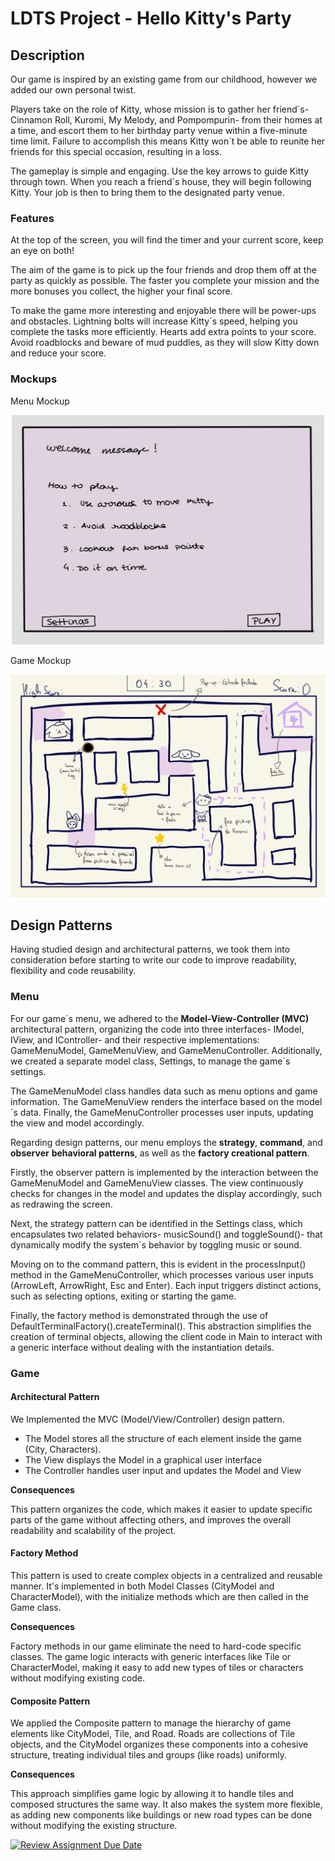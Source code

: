 # LDTS Project - Hello Kitty's Party


## Description
Our game is inspired by an existing game from our childhood, however we added our own personal twist.

Players take on the role of Kitty, whose mission is to gather her friend´s- Cinnamon Roll, Kuromi, My Melody, and Pompompurin- from their homes at a time, and escort them to her birthday party venue within a five-minute time limit. Failure to accomplish this means Kitty won´t be able to reunite her friends for this special occasion, resulting in a loss.

The gameplay is simple and engaging. Use the key arrows to guide Kitty through town. When you reach a friend´s house, they will begin following Kitty. Your job is then to bring them to the designated party venue.

### Features
At the top of the screen, you will find the timer and your current score, keep an eye on both! 

The aim of the game is to pick up the four friends and drop them off at the party as quickly as possible. The faster you complete your mission and the more bonuses you collect, the higher your final score.

To make the game more interesting and enjoyable there will be power-ups and obstacles. Lightning bolts will increase Kitty´s speed, helping you complete the tasks more efficiently. Hearts add extra points to your score. Avoid roadblocks and beware of mud puddles, as they will slow Kitty down and reduce your score.

### Mockups

Menu Mockup
<p align="center">
    <img width="500" src="/docs/images/menu_mockup.jpeg" alt="Menu Mockup"/>
</p>


Game Mockup
<p align="center">
    <img  src="/docs/images/game_mockup.jpg" alt="Menu Mockup"/>
</p>


## Design Patterns
Having studied design and architectural patterns, we took them into consideration before starting to write our code to improve readability, flexibility and code reusability.

### Menu
For our game´s menu, we adhered to the **Model-View-Controller (MVC)** architectural pattern, organizing the code into three interfaces- IModel, IView, and IController- and their respective implementations: GameMenuModel, GameMenuView, and GameMenuController. Additionally, we created a separate model class, Settings, to manage the game´s settings.

The GameMenuModel class handles data such as menu options and game information. The GameMenuView renders the interface based on the model´s data. Finally, the GameMenuController processes user inputs, updating the view and model accordingly.

Regarding design patterns, our menu employs the **strategy**, **command**, and **observer** **behavioral patterns**, as well as the **factory creational pattern**.

Firstly, the observer pattern is implemented by the interaction between the GameMenuModel and GameMenuView classes. The view continuously checks for changes in the model and updates the display accordingly, such as redrawing the screen.

Next, the strategy pattern can be identified in the Settings class, which encapsulates two related behaviors- musicSound() and toggleSound()- that dynamically modify the system´s behavior by toggling music or sound.

Moving on to the command pattern, this is evident in the processInput() method in the GameMenuController, which processes various user inputs (ArrowLeft, ArrowRight, Esc and Enter). Each input triggers distinct actions, such as selecting options, exiting or starting the game.

Finally, the factory method is demonstrated through the use of DefaultTerminalFactory().createTerminal(). This abstraction simplifies the creation of terminal objects, allowing the client code in Main to interact with a generic interface without dealing with the instantiation details.

### Game
#### Architectural Pattern

We Implemented the MVC (Model/View/Controller) design pattern.

- The Model stores all the structure of each element inside the game (City, Characters).
- The View displays the Model in a graphical user interface
- The Controller handles user input and updates the Model and View

**Consequences**

This pattern organizes the code, which makes it easier to update specific parts of the game without affecting others,
and improves the overall readability and scalability of the project.

#### Factory Method

This pattern is used to create complex objects in a centralized and reusable manner.
It's implemented in both Model Classes (CityModel and CharacterModel), with the initialize methods 
which are then called in the Game class.

**Consequences**

Factory methods in our game eliminate the need to hard-code specific classes. The game logic interacts with 
generic interfaces like Tile or CharacterModel, making it easy to add new types of tiles or characters without modifying
existing code.

#### Composite Pattern

We applied the Composite pattern to manage the hierarchy of game elements like CityModel, Tile, and Road. Roads are 
collections of Tile objects, and the CityModel organizes these components into a cohesive structure, treating individual 
tiles and groups (like roads) uniformly.

**Consequences**

This approach simplifies game logic by allowing it to handle tiles and composed structures the same way. It also makes 
the system more flexible, as adding new components like buildings or new road types can be done without modifying the
existing structure.


[![Review Assignment Due Date](https://classroom.github.com/assets/deadline-readme-button-22041afd0340ce965d47ae6ef1cefeee28c7c493a6346c4f15d667ab976d596c.svg)](https://classroom.github.com/a/rUa5vdmg)
